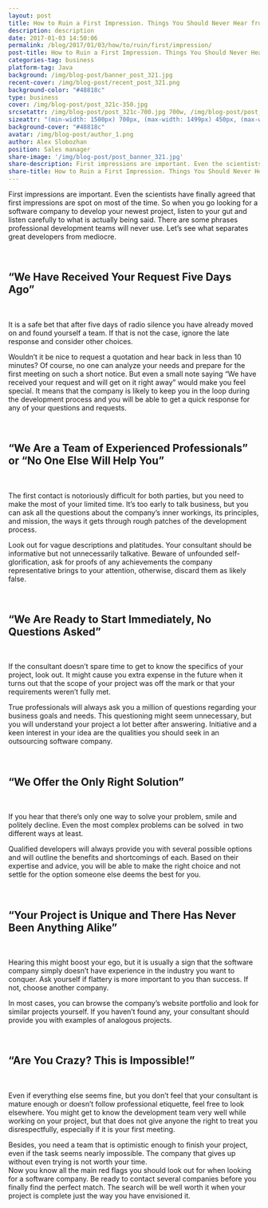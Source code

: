```yaml
--- 
layout: post
title: How to Ruin a First Impression. Things You Should Never Hear from a Software Company
description: description
date: 2017-01-03 14:50:06
permalink: /blog/2017/01/03/how/to/ruin/first/impression/
post-title: How to Ruin a First Impression. Things You Should Never Hear from a Software Company
categories-tag: business
platform-tag: Java
background: /img/blog-post/banner_post_321.jpg
recent-cover: /img/blog-post/recent_post_321.png
background-color: "#48818c"
type: business
cover: /img/blog-post/post_321c-350.jpg 
srcsetattr: /img/blog-post/post_321c-700.jpg 700w, /img/blog-post/post_321c-450.jpg 450w, /img/blog-post/post_321c-350.jpg 350w 
sizeattr: "(min-width: 1500px) 700px, (max-width: 1499px) 450px, (max-width: 1000px) 350px, 700px"
background-cover: "#48818c"
avatar: /img/blog-post/author_1.png
author: Alex Slobozhan
position: Sales manager
share-image: '/img/blog-post/post_banner_321.jpg'
share-description: First impressions are important. Even the scientists have finally agreed that first impressions are spot on most of the time. So when you go looking for a software company to develop your newest project, listen to your gut and listen carefully to what is actually being said. There are some phrases professional development teams will never use. Let’s see what separates great developers from mediocre.
share-title: How to Ruin a First Impression. Things You Should Never Hear from a Software Company
---
```

<div class="post-body p-t-6rem">
<p>First impressions are important. Even the scientists have finally agreed that first impressions are spot on most of the time. So when you go looking for a software company to develop your newest project, listen to your gut and listen carefully to what is actually being said. There are some phrases professional development teams will never use. Let’s see what separates great developers from mediocre.</p>
<br>
<h2>“We Have Received Your Request Five Days Ago”</h2>
<br>
<p>It is a safe bet that after five days of radio silence you have already moved on and found yourself a team. If that is not the case, ignore the late response and consider other choices.</p>
<p>Wouldn’t it be nice to request a quotation and hear back in less than 10 minutes? Of course, no one can analyze your needs and prepare for the first meeting on such a short notice. But even a small note saying “We have received your request and will get on it right away” would make you feel special. It means that the company is likely to keep you in the loop during the development process and you will be able to get a quick response for any of your questions and requests.</p>
<br>
<h2>“We Are a Team of Experienced Professionals” or “No One Else Will Help You”</h2>
<br>
<p>The first contact is notoriously difficult for both parties, but you need to make the most of your limited time. It’s too early to talk business, but you can ask all the questions about the company’s inner workings, its principles, and mission, the ways it gets through rough patches of the development process.</p>
<p>Look out for vague descriptions and platitudes. Your consultant should be informative but not unnecessarily talkative. Beware of unfounded self-glorification, ask for proofs of any achievements the company representative brings to your attention, otherwise, discard them as likely false.</p>
<br>
<h2>“We Are Ready to Start Immediately, No Questions Asked”</h2>
<br>
<p>If the consultant doesn’t spare time to get to know the specifics of your project, look out. It might cause you extra expense in the future when it turns out that the scope of your project was off the mark or that your requirements weren’t fully met.</p>
<p>True professionals will always ask you a million of questions regarding your business goals and needs. This questioning might seem unnecessary, but you will understand your project a lot better after answering. Initiative and a keen interest in your idea are the qualities you should seek in an outsourcing software company.</p>
<br>
<h2>“We Offer the Only Right Solution”</h2>
<br>
<p>If you hear that there’s only one way to solve your problem, smile and politely decline. Even the most complex problems can be solved  in two different ways at least.</p>
<p>Qualified developers will always provide you with several possible options and will outline the benefits and shortcomings of each. Based on their expertise and advice, you will be able to make the right choice and not settle for the option someone else deems the best for you.</p>
<br>
<h2>“Your Project is Unique and There Has Never Been Anything Alike”</h2>
<br>
<p>Hearing this might boost your ego, but it is usually a sign that the software company simply doesn’t have experience in the industry you want to conquer. Ask yourself if flattery is more important to you than success. If not, choose another company.</p>
<p>In most cases, you can browse the company’s website portfolio and look for similar projects yourself. If you haven’t found any, your consultant should provide you with examples of analogous projects.</p>
<br>
<h2>“Are You Crazy? This is Impossible!”</h2>
<br>
<p>Even if everything else seems fine, but you don’t feel that your consultant is mature enough or doesn’t follow professional etiquette, feel free to look elsewhere. You might get to know the development team very well while working on your project, but that does not give anyone the right to treat you disrespectfully, especially if it is your first meeting.</p>
<p>Besides, you need a team that is optimistic enough to finish your project, even if the task seems nearly impossible. The company that gives up without even trying is not worth your time.<br />
Now you know all the main red flags you should look out for when looking for a software company. Be ready to contact several companies before you finally find the perfect match. The search will be well worth it when your project is complete just the way you have envisioned it.</p>

</div>